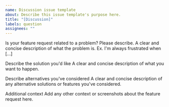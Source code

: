 ```yaml
---
name: Discussion issue template
about: Describe this issue template's purpose here.
title: "[Discussion]"
labels: question
assignees: ""
---
```


Is your feature request related to a problem? Please describe.
A clear and concise description of what the problem is. Ex. I'm always frustrated when [...]

Describe the solution you'd like
A clear and concise description of what you want to happen.

Describe alternatives you've considered
A clear and concise description of any alternative solutions or features you've considered.

Additional context
Add any other context or screenshots about the feature request here.
